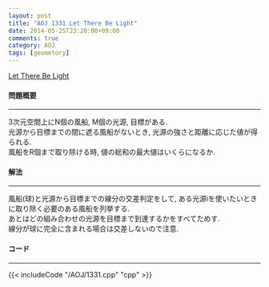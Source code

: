 ```yaml
---
layout: post
title: "AOJ 1331 Let There Be Light"
date: 2014-05-25T23:20:00+09:00
comments: true
category: AOJ
tags: [geometory]
---
```


[Let There Be Light](http://judge.u-aizu.ac.jp/onlinejudge/description.jsp?id=1331)

#### 問題概要

****

3次元空間上にN個の風船, M個の光源, 目標がある.  
光源から目標までの間に遮る風船がないとき, 光源の強さと距離に応じた値が得られる.  
風船をR個まで取り除ける時, 値の総和の最大値はいくらになるか.  

#### 解法

****

風船(球)と光源から目標までの線分の交差判定をして, ある光源iを使いたいときに取り除く必要のある風船を列挙する.  
あとはどの組み合わせの光源を目標まで到達するかをすべてためす.  
線分が球に完全に含まれる場合は交差しないので注意.

#### コード

****

{{< includeCode "/AOJ/1331.cpp" "cpp" >}}
